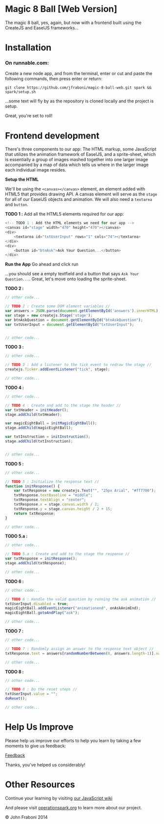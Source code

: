 Magic 8 Ball [Web Version]
=======================
The magic 8 ball, yes, again, but now with a frontend built using the CreateJS and EaselJS frameworks...

# Installation

### On runnable.com:
Create a new node app, and from the terminal, enter or cut and paste the following commands, then press enter or return:
    
    git clone https://github.com/jfraboni/magic-8-ball-web.git spark && spark/setup.sh
    
...some text will fly by as the repository is cloned locally and the project is setup.

Great, you're set to roll!


# Frontend development

There's three components to our app: The HTML markup, some JavaScript that utilizes the animation framework of EaselJS, and a sprite-sheet, which is essentially a group of images mashed together into one larger image accompanied by a map of data which tells us where in the larger image each individual image resides.

**Setup the HTML**

We'll be using the `<canvas></canvas>` element, an element added with HTML5 that provides drawing API.  A canvas element will serve as the `stage` for all of our EaselJS objects and animation.  We will also need a `textarea` and `button`.

**TODO 1 :** Add all the HTML5 elements required for our app:

```javascript
<!-- TODO 1 : Add the HTML elements we need for our app -->
<canvas id="stage" width="470" height="470"></canvas>
<div>
    <textarea id="txtUserInput" rows="1" cols="74"></textarea>
</div>
<div>
    <button id="btnAsk">Ask Your Question...</button>
</div>
```

**Run the App** Go ahead and click run

...you should see a empty textfield and a button that says `Ask Your Question...`.  Great, let's move onto loading the sprite-sheet.

**TODO 2 :**
```javascript
// other code...

// TODO 2 : Create some DOM element variables //
var answers = JSON.parse(document.getElementById('answers').innerHTML).answers;
var stage = new createjs.Stage('stage');
var btnAskQuestion = document.getElementById("btnAskQuestion");
var txtUserInput = document.getElementById("txtUserInput");


// other code...
```


**TODO 3 :**
```javascript
// other code...

// TODO 3 : Add a listener to the tick event to redraw the stage //
createjs.Ticker.addEventListener("tick", stage);

// other code...
```

**TODO 4 :**
```javascript
// other code...

// TODO 4 : Create and add to the stage the header //
var txtHeader = initHeader();
stage.addChild(txtHeader);

var magicEightBall = initMagicEightBall();
stage.addChild(magicEightBall);

var txtInstruction = initInstruction();
stage.addChild(txtInstruction);


// other code...
```

**TODO 5 :**
```javascript
// other code...

// TODO 5 : Initialize the response text //
function initResponse() {
    var txtResponse = new createjs.Text("", "25px Arial", "#ff7700");
    txtResponse.textBaseline = "middle";
    txtResponse.textAlign = "center";
    txtResponse.x = stage.canvas.width / 2;
    txtResponse.y = stage.canvas.height / 2 + 15;
    return txtResponse;
}

// other code...
```

**TODO 5.a :**
```javascript
// other code...

// TODO 5.a : Create and add to the stage the response //
var txtResponse = initResponse();
stage.addChild(txtResponse);

// other code...
```

**TODO 6 :**
```javascript
// other code...

// TODO 6 : Handle the valid question by running the ask animation //
txtUserInput.disabled = true;
magicEightBall.addEventListener("animationend", onAskAnimEnd);
magicEightBall.gotoAndPlay("ask");

// other code...
```

**TODO 7 :**
```javascript
// other code...

// TODO 7 : Randomly assign an answer to the response text object //
txtResponse.text = answers[randomNumberBetween(0, answers.length-1)].value;

// other code...
```

**TODO 8 :**
```javascript
// other code...

// TODO 8 : Do the reset steps //
txtUserInput.value = "";
doReset();

// other code...

```

# Help Us Improve

Please help us improve our efforts to help you learn by taking a few moments to give us feedback:

[Feedback](https://docs.google.com/forms/d/1phvbnYuCX9o2KU_G4SMuhQJD9yDLQYeieIQ7E52T4sU/viewform?usp=send_form)

Thanks, you've helped us considerably!

# Other Resources

Continue your learning by visiting <a href="https://github.com/jfraboni/simple-node-app/wiki/Home" target="_blank">our JavaScript wiki</a>

And please visit <a href="http://operationspark.org" target="_blank">operationspark.org</a> to learn more about our project.


&copy; John Fraboni 2014